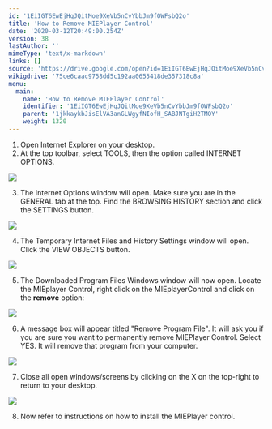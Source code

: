 ```yaml
---
id: '1EiIGT6EwEjHqJQitMoe9XeVb5nCvYbbJm9fOWFsbQ2o'
title: 'How to Remove MIEPlayer Control'
date: '2020-03-12T20:49:00.254Z'
version: 38
lastAuthor: ''
mimeType: 'text/x-markdown'
links: []
source: 'https://drive.google.com/open?id=1EiIGT6EwEjHqJQitMoe9XeVb5nCvYbbJm9fOWFsbQ2o'
wikigdrive: '75ce6caac9758dd5c192aa0655418de357318c8a'
menu:
  main:
    name: 'How to Remove MIEPlayer Control'
    identifier: '1EiIGT6EwEjHqJQitMoe9XeVb5nCvYbbJm9fOWFsbQ2o'
    parent: '1jkkaykbJisElVA3anGLWgyfNIofH_SABJNTgiH2TMOY'
    weight: 1320
---
```

1. Open Internet Explorer on your desktop.
2. At the top toolbar, select TOOLS, then the option called INTERNET OPTIONS.

  
![](../how-to-remove-mieplayer-control.assets/586db13c45872adf0cc7d11ebb9db2f7.png)  


3. The Internet Options window will open. Make sure you are in the GENERAL tab at the top. Find the BROWSING HISTORY section and click the SETTINGS button.

  
![](../how-to-remove-mieplayer-control.assets/59e59043c063cd19e9ad06dac9d6c164.png)  


4. The Temporary Internet Files and History Settings window will open. Click the VIEW OBJECTS button.

  
![](../how-to-remove-mieplayer-control.assets/cb1e8950e59a9b89c2b671be4b1b67c3.png)  


5. The Downloaded Program Files Windows window will now open. Locate the MIEplayer Control, right click on the MIEplayerControl and click on the <strong>remove</strong> option:

  
![](../how-to-remove-mieplayer-control.assets/cd0e8ff7e51324e92fb1c653dfe5dac4.png)  


6. A message box will appear titled "Remove Program File". It will ask you if you are sure you want to permanently remove MIEPlayer Control. Select YES. It will remove that program from your computer.

  
![](../how-to-remove-mieplayer-control.assets/5b3400a89335ac1e9699af3408191d14.png)  


7. Close all open windows/screens by clicking on the X on the top-right to return to your desktop.

  
![](../how-to-remove-mieplayer-control.assets/491fb7225255f5bbda5fa93c379c645e.png)  


8. Now refer to instructions on how to install the MIEPlayer control.
